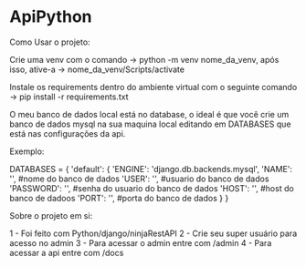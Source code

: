 # ApiPython

Como Usar o projeto:

Crie uma venv com o comando -> python -m venv nome_da_venv,
após isso, ative-a -> nome_da_venv/Scripts/activate

Instale os requirements dentro do ambiente virtual com o seguinte comando -> pip install -r requirements.txt

O meu banco de dados local está no database, o ideal é que você crie um banco de dados mysql na sua maquina local editando em DATABASES que está nas configurações da api.

Exemplo: 

DATABASES = {
    'default': {
        'ENGINE': 'django.db.backends.mysql',
        'NAME': '', #nome do banco de dados
        'USER': '', #usuario do banco de dados
        'PASSWORD': '', #senha do usuario do banco de dados
        'HOST': '', #host do banco de dadoos
        'PORT': '', #porta do banco de dados
    }
}

Sobre o projeto em si:

1 - Foi feito com Python/django/ninjaRestAPI
2 - Crie seu super usuário para acesso no admin
3 - Para acessar o admin entre com /admin
4 - Para acessar a api entre com /docs
